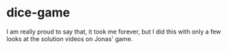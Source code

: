 # dice-game
I am really proud to say that, it took me forever, but I did this with only a few looks at the solution videos on Jonas' game. 
